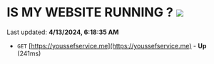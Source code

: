 # IS MY WEBSITE RUNNING ? [![](https://img.shields.io/static/v1?label=Sponsor&message=%E2%9D%A4&logo=GitHub&color=%23fe8e86)](https://github.com/sponsors/<username>)

Last updated: **4/13/2024, 6:18:35 AM**

- `GET` [https://youssefservice.me](https://youssefservice.me) - **Up** (241ms)
